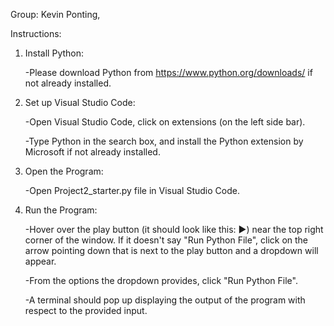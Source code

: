 Group: Kevin Ponting,

Instructions:

1. Install Python:

   -Please download Python from https://www.python.org/downloads/ if not
   already installed.

3. Set up Visual Studio Code:

   -Open Visual Studio Code, click on extensions (on the left side bar).

   -Type Python in the search box, and install the Python extension by
   Microsoft if not already installed.

4. Open the Program:

   -Open Project2_starter.py file in Visual Studio Code.

6. Run the Program:

   -Hover over the play button (it should look like this: ▶) near the
   top right corner of the window. If it doesn't say "Run Python File",
   click on the arrow pointing down that is next to the play button and
   a dropdown will appear.

   -From the options the dropdown provides, click "Run Python File".

   -A terminal should pop up displaying the output of the program with
   respect to the provided input.
